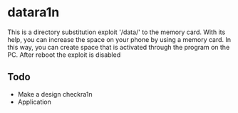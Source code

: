# datara1n
This is a directory substitution exploit '/data/' to the memory card.
With its help, you can increase the space on your phone by using a memory card. In this way, you can create space that is activated through the program on the PC. After reboot the exploit is disabled
## Todo
- Make a design checkra1n
- Application 
